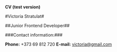 **CV (test version)**

#Victoria Stratulat#

##Junior Frontend Developer##

###Contact information:###

**Phone:** +373 69 812 720
**E-mail:** victoria@gmail.com
